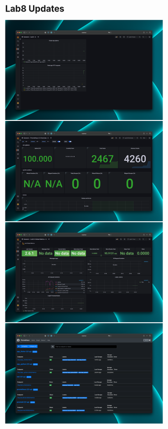# Lab8 Updates

![image](lab8_1.png)
![image](lab8_2.png)
![image](lab8_3.png)
![image](lab8_4.png)
